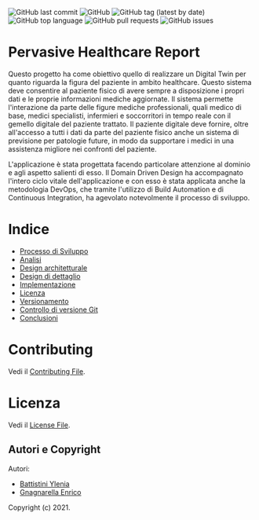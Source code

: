 ![GitHub last commit](https://img.shields.io/github/last-commit/enrignagna/PervasiveHealthcareReport)
![GitHub](https://img.shields.io/github/license/enrignagna/PervasiveHealthcareReport)
![GitHub tag (latest by date)](https://img.shields.io/github/v/tag/enrignagna/PervasiveHealthcareReport)
![GitHub top language](https://img.shields.io/github/languages/top/enrignagna/PervasiveHealthcareReport)
![GitHub pull requests](https://img.shields.io/github/issues-pr/enrignagna/PervasiveHealthcareReport)
![GitHub issues](https://img.shields.io/github/issues/enrignagna/PervasiveHealthcareReport)


# Pervasive Healthcare Report

<!---Sottotitolo / Slogan / Descrizione breve-->
Questo progetto ha come obiettivo quello di realizzare un Digital Twin per quanto riguarda la figura del paziente in ambito healthcare.
Questo sistema deve consentire al paziente fisico di avere sempre a disposizione i propri dati e le proprie informazioni mediche aggiornate.
Il sistema permette l'interazione da parte delle figure mediche professionali, quali medico di base, medici specialisti,
infermieri e soccorritori in tempo reale con il gemello digitale del paziente trattato.
Il paziente digitale deve fornire, oltre all'accesso a tutti i dati da parte del paziente fisico anche un sistema di previsione per patologie future,
in modo da supportare i medici in una assistenza migliore nei confronti del paziente.

L'applicazione è stata progettata facendo particolare attenzione al dominio e agli aspetto salienti di esso. Il Domain Driven Design ha accompagnato l'intero ciclo vitale dell'applicazione e con esso è stata applicata anche la metodologia DevOps, che tramite l'utilizzo di Build Automation e di Continuous Integration, ha agevolato notevolmente il processo di sviluppo.


# Indice
- [Processo di Sviluppo](./src/ProcessoSviluppo.md)
- [Analisi](src/Analisi.md)
- [Design architetturale](./src/DesignArchitetturale.md)
- [Design di dettaglio](./src/DesignDettaglio.md)
- [Implementazione](./src/Implementazione.md)
- [Licenza](./src/Licenza.md)
- [Versionamento](./src/Versionamento.md)
- [Controllo di versione Git](./src/Git.md)
- [Conclusioni](src/Conclusioni.md)

# Contributing
Vedi il [Contributing File](./CONTRIBUTING.md).

# Licenza
Vedi il [License File](./LICENSE).

## Autori e Copyright
Autori:
- [Battistini Ylenia](https://github.com/yleniaBattistini)
- [Gnagnarella Enrico](https://github.com/enrignagna)

Copyright (c) 2021.
